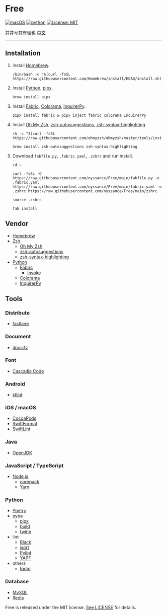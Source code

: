 # Free

[![macOS](https://img.shields.io/badge/macOS-14-blue)](https://www.apple.com/macos/monterey/)
[![python](https://img.shields.io/badge/python-3.12-blue)](https://www.python.org)
[![License: MIT](https://img.shields.io/badge/license-MIT-green)](https://opensource.org/licenses/MIT)

井井兮其有理也 [中文](https://github.com/nyssance/Free/blob/main/README-zh_CN.md)

---

## Installation

1. Install [Homebrew].

    ```shell
    /bin/bash -c "$(curl -fsSL https://raw.githubusercontent.com/Homebrew/install/HEAD/install.sh)"
    ```

2. Install [Python], [pipx].

    ```shell
    brew install pipx
    ```

3. Install [Fabric], [Colorama], [InquirerPy].

    ```shell
    pipx install fabric & pipx inject fabric colorama InquirerPy
    ```

4. Install [Oh My Zsh], [zsh-autosuggestions], [zsh-syntax-highlighting].

    ```shell
    sh -c "$(curl -fsSL https://raw.githubusercontent.com/ohmyzsh/ohmyzsh/master/tools/install.sh)"
    ```

    ```shell
    brew install zsh-autosuggestions zsh-syntax-highlighting
    ```

5. Download `fabfile.py`, `.fabric.yaml`, `.zshrc` and run install.

    ```shell
    cd ~
    ```

    ```shell
    curl -fsSL -O https://raw.githubusercontent.com/nyssance/Free/main/fabfile.py -o .fabric.yaml https://raw.githubusercontent.com/nyssance/Free/main/fabric.yaml -o .zshrc https://raw.githubusercontent.com/nyssance/Free/main/zshrc
    ```

    ```shell
    source .zshrc
    ```

    ```shell
    fab install
    ```

## Vendor

- [Homebrew]
- [Zsh](https://www.zsh.org)
  - [Oh My Zsh]
  - [zsh-autosuggestions]
  - [zsh-syntax-highlighting]
- [Python]
  - [Fabric]
    - [Invoke](https://www.pyinvoke.org)
  - [Colorama]
  - [InquirerPy]

## Tools

### Distribute

- [fastlane](https://fastlane.tools)

### Document

- [docsify](https://docsify.js.org)

### Font

- [Cascadia Code](https://github.com/microsoft/cascadia-code)

### Android

- [ktlint](https://github.com/pinterest/ktlint)

### iOS / macOS

- [CocoaPods](https://cocoapods.org)
- [SwiftFormat](https://github.com/nicklockwood/SwiftFormat)
- [SwiftLint](https://github.com/realm/SwiftLint)

### Java

- [OpenJDK](https://openjdk.java.net)

### JavaScript / TypeScript

- [Node.js](https://nodejs.org)
  - [corepack](https://github.com/nodejs/corepack)
  - [Yarn](https://yarnpkg.com)

### Python

- [Poetry](https://python-poetry.org)
- pypa
  - [pipx]
  - [build](https://github.com/pypa/build)
  - [twine](https://github.com/pypa/twine)
- lint
  - [Black](https://github.com/psf/black)
  - [isort](https://pycqa.github.io/isort/)
  - [Pylint](https://www.pylint.org)
  - [YAPF](https://github.com/google/yapf)
- others
  - [tqdm](https://github.com/tqdm/tqdm)

### Database

- [MySQL](https://www.mysql.com)
- [Redis](https://redis.io)

Free is released under the MIT license. [See LICENSE](https://github.com/nyssance/Free/blob/main/LICENSE) for details.

[HomeBrew]: https://brew.sh
[Oh My Zsh]: https://ohmyz.sh
[zsh-autosuggestions]: https://github.com/zsh-users/zsh-autosuggestions
[zsh-syntax-highlighting]: https://github.com/zsh-users/zsh-syntax-highlighting
[Python]: https://www.python.org
[pipx]: https://pipx.pypa.io
[Fabric]: https://www.fabfile.org
[Colorama]: https://github.com/tartley/colorama
[InquirerPy]: https://github.com/kazhala/InquirerPy
